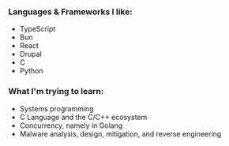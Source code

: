 ### Languages & Frameworks I like:

- TypeScript
- Bun
- React
- Drupal
- C
- Python

### What I'm trying to learn:

- Systems programming
- C Language and the C/C++ ecosystem
- Concurrency, namely in Golang
- Malware analysis, design, mitigation, and reverse engineering
